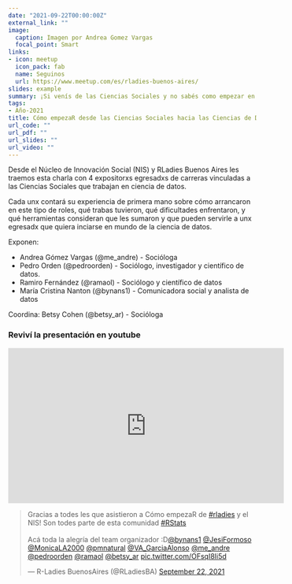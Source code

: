 ```yaml
---
date: "2021-09-22T00:00:00Z"
external_link: ""
image:
  caption: Imagen por Andrea Gomez Vargas
  focal_point: Smart
links:
- icon: meetup
  icon_pack: fab
  name: Seguinos
  url: https://www.meetup.com/es/rladies-buenos-aires/
slides: example
summary: ¡Si venís de las Ciencias Sociales y no sabés como empezar en el mundo de la ciencia de datos este meetup es para vos!
tags:
- Año-2021
title: Cómo empezaR desde las Ciencias Sociales hacia las Ciencias de Datos
url_code: ""
url_pdf: ""
url_slides: ""
url_video: ""
---
```


Desde el Núcleo de Innovación Social (NIS) y RLadies Buenos Aires les traemos esta charla con 4 expositorxs egresadxs de carreras vinculadas a las Ciencias Sociales que trabajan en ciencia de datos.

Cada unx contará su experiencia de primera mano sobre cómo arrancaron en este tipo de roles, qué trabas tuvieron, qué dificultades enfrentaron, y qué herramientas consideran que les sumaron y que pueden servirle a unx egresadx que quiera inciarse en mundo de la ciencia de datos.

Exponen:
- Andrea Gómez Vargas (@me_andre) - Socióloga
- Pedro Orden (@pedroorden) - Sociólogo, investigador y científico de datos.
- Ramiro Fernández (@ramaol) - Sociólogo y científico de datos
- María Cristina Nanton (@bynans1) - Comunicadora social y analista de datos

Coordina:
Betsy Cohen (@betsy_ar) - Socióloga


### Reviví la presentación en youtube

<iframe width="560" height="315" src="https://www.youtube.com/embed/isoSCXA2gqo" title="YouTube video player" frameborder="0" allow="accelerometer; autoplay; clipboard-write; encrypted-media; gyroscope; picture-in-picture" allowfullscreen></iframe>


<blockquote class="twitter-tweet"><p lang="es" dir="ltr">Gracias a todes les que asistieron a Cómo empezaR de <a href="https://twitter.com/hashtag/rladies?src=hash&amp;ref_src=twsrc%5Etfw">#rladies</a> y el NIS! Son todes parte de esta comunidad <a href="https://twitter.com/hashtag/RStats?src=hash&amp;ref_src=twsrc%5Etfw">#RStats</a> <br><br>Acá toda la alegría del team organizador :D<a href="https://twitter.com/bynans1?ref_src=twsrc%5Etfw">@bynans1</a> <a href="https://twitter.com/JesiFormoso?ref_src=twsrc%5Etfw">@JesiFormoso</a> <a href="https://twitter.com/MonicaLA2000?ref_src=twsrc%5Etfw">@MonicaLA2000</a> <a href="https://twitter.com/pmnatural?ref_src=twsrc%5Etfw">@pmnatural</a> <a href="https://twitter.com/VA_GarciaAlonso?ref_src=twsrc%5Etfw">@VA_GarciaAlonso</a> <a href="https://twitter.com/me_andre?ref_src=twsrc%5Etfw">@me_andre</a> <a href="https://twitter.com/pedroorden?ref_src=twsrc%5Etfw">@pedroorden</a> <a href="https://twitter.com/ramaol?ref_src=twsrc%5Etfw">@ramaol</a> <a href="https://twitter.com/betsy_ar?ref_src=twsrc%5Etfw">@betsy_ar</a> <a href="https://t.co/OFsqI8Ii5d">pic.twitter.com/OFsqI8Ii5d</a></p>&mdash; R-Ladies BuenosAires (@RLadiesBA) <a href="https://twitter.com/RLadiesBA/status/1440821762204127234?ref_src=twsrc%5Etfw">September 22, 2021</a></blockquote> <script async src="https://platform.twitter.com/widgets.js" charset="utf-8"></script>
